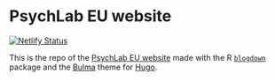 # PsychLab EU website

[![Netlify Status](https://api.netlify.com/api/v1/badges/2c887592-e6a7-44da-9285-cda7761030c3/deploy-status)](https://app.netlify.com/sites/psychlablandingpage/deploys)

<!-- https://psychlablandingpage.netlify.app -->
This is the repo of the [PsychLab EU website](https://www.psychlab.eu) made with the R [`blogdown`](https://github.com/rstudio/blogdown) package and the [Bulma](https://github.com/jeblister/bulma) theme for [Hugo](https://gohugo.io).




